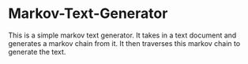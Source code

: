 Markov-Text-Generator
=====================

This is a simple markov text generator.  It takes in a text document and generates a markov chain from it.  It then traverses this markov chain to generate the text.

